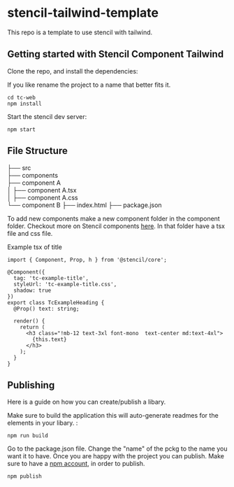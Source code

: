 # stencil-tailwind-template

This repo is a template to use stencil with tailwind.

## Getting started with Stencil Component Tailwind

Clone the repo, and install the dependencies:

If you like rename the project to a name that better fits it.


```shell
cd tc-web
npm install
```

Start the stencil dev server:

```shell
npm start
```


## File Structure

├── src   
├── components   
├── component A                
│   ├── component A.tsx        
│   ├── component A.css                         
└── component B
├── index.html
├── package.json


To add new components make a new component folder in the component folder.
Checkout more on Stencil components [here](https://stenciljs.com/docs/component).
In that folder have a tsx file and css file.

Example tsx of title

```
import { Component, Prop, h } from '@stencil/core';

@Component({
  tag: 'tc-example-title',
  styleUrl: 'tc-example-title.css',
  shadow: true
})
export class TcExampleHeading {
  @Prop() text: string; 

  render() {
    return (
      <h3 class="!mb-12 text-3xl font-mono  text-center md:text-4xl">
        {this.text}
      </h3>
    );
  }
}

```



## Publishing

Here is a guide on how you can create/publish a libary.

Make sure to build the application this will auto-generate readmes for the elements in your libary. :

```shell
npm run build
```

Go to the package.json file.
Change the "name" of the pckg to the name you want it to have.
Once you are happy with the project you can publish. Make sure to have a [npm account](https://www.npmjs.com/), in order to publish. 

``` shell
npm publish
```
